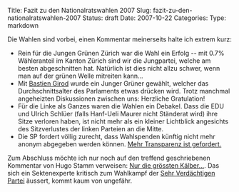 Title: Fazit zu den Nationalratswahlen 2007
Slug: fazit-zu-den-nationalratswahlen-2007
Status: draft
Date: 2007-10-22
Categories:
Type: markdown

Die Wahlen sind vorbei, einen Kommentar meinerseits halte ich extrem kurz:

- Rein für die Jungen Grünen Zürich war die Wahl ein Erfolg -- mit 0.7% Wähleranteil im Kanton Zürich sind wir die Jungpartei, welche am besten abgeschnitten hat. Natürlich ist dies nicht allzu schwer, wenn man auf der grünen Welle mitreiten kann...
- Mit [Bastien Girod](http://www.bastiengirod.ch/) wurde ein Junger Grüner gewählt, welcher das Durchschnittsalter des Parlaments etwas drücken wird. Trotz manchmal angeheizten Diskussionen zwischen uns: Herzliche Gratulation!
- Für die Linke als Ganzes waren die Wahlen ein Debakel. Dass die EDU und Ulrich Schlüer (falls Hanf-Ueli Maurer nicht Ständerat wird) ihre Sitze verloren haben, ist nicht mehr als ein kleiner Lichtblick angesichts des Sitzverlustes der linken Parteien an die Mitte.
- Die SP fordert völlig zurecht, dass Wahlspenden künftig nicht mehr anonym abgegeben werden können. [Mehr Transparenz ist gefordert.](http://www.tagi.ch/dyn/news/schweiz/805483.html)

Zum Abschluss möchte ich nur noch auf den treffend geschriebenen Kommentar von Hugo Stamm verweisen: [Nur die grössten Kälber...](http://hugostamm.kaywa.ch/allgemeines/nur-die-groessten-kaelber.html). Das sich ein Sektenexperte kritisch zum Wahlkampf der [Sehr Verdächtigen Partei](http://antisvp.antifa.net/wordpress/) äussert, kommt kaum von ungefähr.

